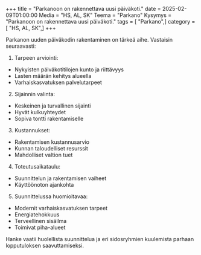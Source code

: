 +++
title = "Parkanoon on rakennettava uusi päiväkoti."
date = 2025-02-09T01:00:00
Media = "HS, AL, SK"
Teema = "Parkano"
Kysymys = "Parkanoon on rakennettava uusi päiväkoti."
tags = [ "Parkano",]
category = [ "HS, AL, SK",]
+++

Parkanon uuden päiväkodin rakentaminen on tärkeä aihe. Vastaisin seuraavasti:

1. Tarpeen arviointi:
- Nykyisten päiväkotitilojen kunto ja riittävyys
- Lasten määrän kehitys alueella
- Varhaiskasvatuksen palvelutarpeet

2. Sijainnin valinta:
- Keskeinen ja turvallinen sijainti
- Hyvät kulkuyhteydet
- Sopiva tontti rakentamiselle

3. Kustannukset:
- Rakentamisen kustannusarvio
- Kunnan taloudelliset resurssit
- Mahdolliset valtion tuet

4. Toteutusaikataulu:
- Suunnittelun ja rakentamisen vaiheet
- Käyttöönoton ajankohta

5. Suunnittelussa huomioitavaa:
- Modernit varhaiskasvatuksen tarpeet
- Energiatehokkuus
- Terveellinen sisäilma
- Toimivat piha-alueet

Hanke vaatii huolellista suunnittelua ja eri sidosryhmien kuulemista parhaan lopputuloksen saavuttamiseksi.